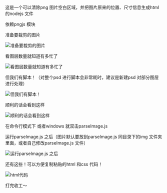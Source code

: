 这是一个可以清除png 图片空白区域，并把图片原来的位置、尺寸信息生成html的nodejs 文件

依赖pngjs 模块

准备要裁剪的图片

![准备要裁剪的图片](http://raw.github.com/pasicopan/parseImage/master/screenshot/1.jpeg "准备要裁剪的图片")

看图层数量就知道有多忙了

![看图层数量就知道有多忙了](http://raw.github.com/pasicopan/parseImage/master/screenshot/2.jpeg "看图层数量就知道有多忙了")

但我们有脚本！（对整个psd 进行脚本会非常耗时，建议是新建psd 对部分图层进行处理）

![但我们有脚本！](http://raw.github.com/pasicopan/parseImage/master/screenshot/3.jpeg "但我们有脚本！")

顺利的话会看到这样

![顺利的话会看到这样](http://raw.github.com/pasicopan/parseImage/master/screenshot/4.jpeg "顺利的话会看到这样")

在命令行模式下 或者windows 就双击parseImage.js

运行parseImage.js 之后（图片默认要放到parseImage.js 同目录下的img 文件夹里面，或者自己修改parseImage.js 文件）

![运行parseImage.js 之后](http://raw.github.com/pasicopan/parseImage/master/screenshot/5.jpeg "运行parseImage.js 之后")

还有这些！可以方便复制粘贴的html 和css 代码！

![html代码](http://raw.github.com/pasicopan/parseImage/master/screenshot/6.jpeg "html代码")

打完收工～